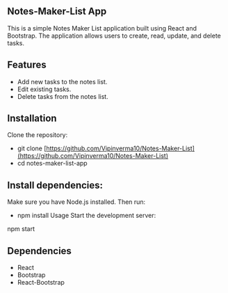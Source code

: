 ## Notes-Maker-List App
This is a simple Notes Maker List application built using React and Bootstrap. The application allows users to create, read, update, and delete tasks.

## Features
- Add new tasks to the notes list.
- Edit existing tasks.
- Delete tasks from the notes list.

## Installation
Clone the repository:

- git clone [https://github.com/Vipinverma10/Notes-Maker-List](https://github.com/Vipinverma10/Notes-Maker-List)
- cd notes-maker-list-app

## Install dependencies:

Make sure you have Node.js installed. Then run:

- npm install
Usage
Start the development server:

npm start

## Dependencies
- React
- Bootstrap
- React-Bootstrap
